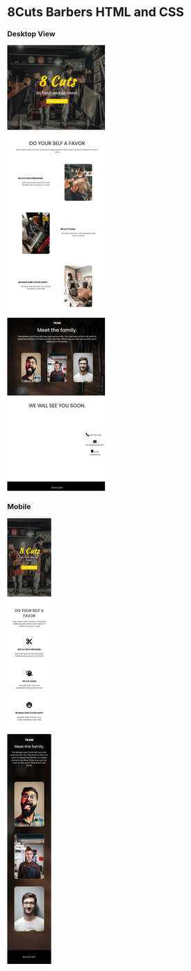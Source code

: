# 8Cuts Barbers HTML and CSS

### Desktop View

![Desktop](/images/fullview.png)

### Mobile

![Mobile](/images/mobile.png)
